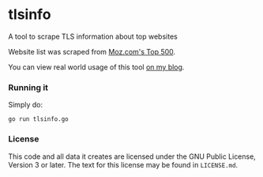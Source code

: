 # tlsinfo

A tool to scrape TLS information about top websites

Website list was scraped from [Moz.com's Top 500](https://moz.com/top500).

You can view real world usage of this tool [on my blog](http://camconn.cc/tls-on-the-top-500-websites/).

### Running it

Simply do:
```
go run tlsinfo.go
```

### License

This code and all data it creates are licensed under the GNU Public License,
Version 3 or later. The text for this license may be found in `LICENSE.md`.
